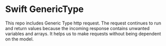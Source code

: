 # Swift GenericType

This repo includes Generic Type http request. The request continues to run and return values because the incoming response contains unwanted variables and arrays. It helps us to make requests without being dependent on the model.
